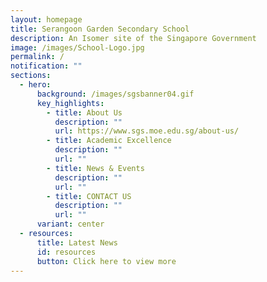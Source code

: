 ```yaml
---
layout: homepage
title: Serangoon Garden Secondary School
description: An Isomer site of the Singapore Government
image: /images/School-Logo.jpg
permalink: /
notification: ""
sections:
  - hero:
      background: /images/sgsbanner04.gif
      key_highlights:
        - title: About Us
          description: ""
          url: https://www.sgs.moe.edu.sg/about-us/
        - title: Academic Excellence
          description: ""
          url: ""
        - title: News & Events
          description: ""
          url: ""
        - title: CONTACT US
          description: ""
          url: ""
      variant: center
  - resources:
      title: Latest News
      id: resources
      button: Click here to view more
---
```

